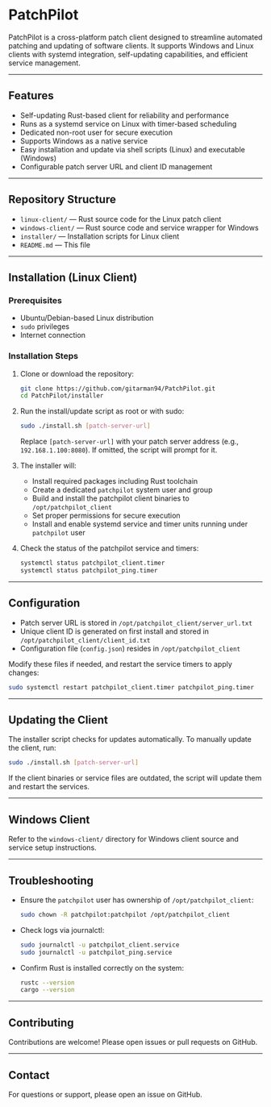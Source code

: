 # PatchPilot

PatchPilot is a cross-platform patch client designed to streamline automated patching and updating of software clients. It supports Windows and Linux clients with systemd integration, self-updating capabilities, and efficient service management.

---

## Features

* Self-updating Rust-based client for reliability and performance
* Runs as a systemd service on Linux with timer-based scheduling
* Dedicated non-root user for secure execution
* Supports Windows as a native service
* Easy installation and update via shell scripts (Linux) and executable (Windows)
* Configurable patch server URL and client ID management

---

## Repository Structure

* `linux-client/` — Rust source code for the Linux patch client
* `windows-client/` — Rust source code and service wrapper for Windows
* `installer/` — Installation scripts for Linux client
* `README.md` — This file

---

## Installation (Linux Client)

### Prerequisites

* Ubuntu/Debian-based Linux distribution
* `sudo` privileges
* Internet connection

### Installation Steps

1. Clone or download the repository:

   ```bash
   git clone https://github.com/gitarman94/PatchPilot.git
   cd PatchPilot/installer
   ```

2. Run the install/update script as root or with sudo:

   ```bash
   sudo ./install.sh [patch-server-url]
   ```

   Replace `[patch-server-url]` with your patch server address (e.g., `192.168.1.100:8080`). If omitted, the script will prompt for it.

3. The installer will:

   * Install required packages including Rust toolchain
   * Create a dedicated `patchpilot` system user and group
   * Build and install the patchpilot client binaries to `/opt/patchpilot_client`
   * Set proper permissions for secure execution
   * Install and enable systemd service and timer units running under `patchpilot` user

4. Check the status of the patchpilot service and timers:

   ```bash
   systemctl status patchpilot_client.timer
   systemctl status patchpilot_ping.timer
   ```

---

## Configuration

* Patch server URL is stored in `/opt/patchpilot_client/server_url.txt`
* Unique client ID is generated on first install and stored in `/opt/patchpilot_client/client_id.txt`
* Configuration file (`config.json`) resides in `/opt/patchpilot_client`

Modify these files if needed, and restart the service timers to apply changes:

```bash
sudo systemctl restart patchpilot_client.timer patchpilot_ping.timer
```

---

## Updating the Client

The installer script checks for updates automatically. To manually update the client, run:

```bash
sudo ./install.sh [patch-server-url]
```

If the client binaries or service files are outdated, the script will update them and restart the services.

---

## Windows Client

Refer to the `windows-client/` directory for Windows client source and service setup instructions.

---

## Troubleshooting

* Ensure the `patchpilot` user has ownership of `/opt/patchpilot_client`:

  ```bash
  sudo chown -R patchpilot:patchpilot /opt/patchpilot_client
  ```

* Check logs via journalctl:

  ```bash
  sudo journalctl -u patchpilot_client.service
  sudo journalctl -u patchpilot_ping.service
  ```

* Confirm Rust is installed correctly on the system:

  ```bash
  rustc --version
  cargo --version
  ```

---

## Contributing

Contributions are welcome! Please open issues or pull requests on GitHub.

---

## Contact

For questions or support, please open an issue on GitHub.
